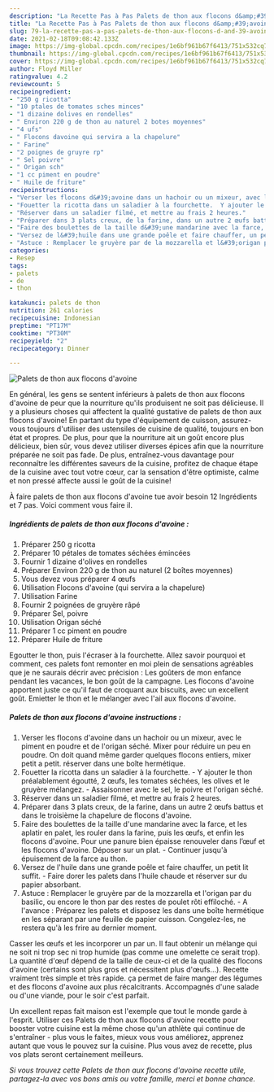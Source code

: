 ```yaml
---
description: "La Recette Pas à Pas Palets de thon aux flocons d&amp;#39;avoine"
title: "La Recette Pas à Pas Palets de thon aux flocons d&amp;#39;avoine"
slug: 79-la-recette-pas-a-pas-palets-de-thon-aux-flocons-d-and-39-avoine
date: 2021-02-18T09:08:42.133Z
image: https://img-global.cpcdn.com/recipes/1e6bf961b67f6413/751x532cq70/palets-de-thon-aux-flocons-davoine-photo-principale-de-la-recette.jpg
thumbnail: https://img-global.cpcdn.com/recipes/1e6bf961b67f6413/751x532cq70/palets-de-thon-aux-flocons-davoine-photo-principale-de-la-recette.jpg
cover: https://img-global.cpcdn.com/recipes/1e6bf961b67f6413/751x532cq70/palets-de-thon-aux-flocons-davoine-photo-principale-de-la-recette.jpg
author: Floyd Miller
ratingvalue: 4.2
reviewcount: 5
recipeingredient:
- "250 g ricotta"
- "10 ptales de tomates sches minces"
- "1 dizaine dolives en rondelles"
- " Environ 220 g de thon au naturel 2 botes moyennes"
- "4 ufs"
- " Flocons davoine qui servira a la chapelure"
- " Farine"
- "2 poignes de gruyre rp"
- " Sel poivre"
- " Origan sch"
- "1 cc piment en poudre"
- " Huile de friture"
recipeinstructions:
- "Verser les flocons d&#39;avoine dans un hachoir ou un mixeur, avec le piment en poudre et de l&#39;origan séché. Mixer pour réduire un peu en poudre. On doit quand même garder quelques flocons entiers, mixer petit a petit. réserver dans une boîte hermétique."
- "Fouetter la ricotta dans un saladier à la fourchette.  Y ajouter le thon préalablement égoutté, 2 œufs, les tomates séchées, les olives et le gruyère mélangez.  Assaisonner avec le sel, le poivre et l&#39;origan séché."
- "Réserver dans un saladier filmé, et mettre au frais 2 heures."
- "Préparer dans 3 plats creux, de la farine, dans un autre 2 œufs battus et dans le troisième la chapelure de flocons d&#39;avoine."
- "Faire des boulettes de la taille d&#39;une mandarine avec la farce, et les aplatir en palet, les rouler dans la farine, puis les œufs, et enfin les flocons d&#39;avoine. Pour une panure bien épaisse renouveler dans l’œuf et les flocons d&#39;avoine. Déposer sur un plat. Continuer jusqu&#39;à épuisement de la farce au thon."
- "Versez de l&#39;huile dans une grande poêle et faire chauffer, un petit lit suffit.  Faire dorer les palets dans l&#39;huile chaude et réserver sur du papier absorbant."
- "Astuce : Remplacer le gruyère par de la mozzarella et l&#39;origan par du basilic, ou encore le thon par des restes de poulet rôti effiloché. A l&#39;avance : Préparez les palets et disposez les dans une boîte hermétique en les séparant par une feuille de papier cuisson. Congelez-les, ne restera qu&#39;à les frire au dernier moment."
categories:
- Resep
tags:
- palets
- de
- thon

katakunci: palets de thon 
nutrition: 261 calories
recipecuisine: Indonesian
preptime: "PT17M"
cooktime: "PT30M"
recipeyield: "2"
recipecategory: Dinner

---
```



![Palets de thon aux flocons d&#39;avoine](https://img-global.cpcdn.com/recipes/1e6bf961b67f6413/751x532cq70/palets-de-thon-aux-flocons-davoine-photo-principale-de-la-recette.jpg)

En général, les gens se sentent inférieurs à palets de thon aux flocons d&#39;avoine de peur que la nourriture qu'ils produisent ne soit pas délicieuse. Il y a plusieurs choses qui affectent la qualité gustative de palets de thon aux flocons d&#39;avoine! En partant du type d'équipement de cuisson, assurez-vous toujours d'utiliser des ustensiles de cuisine de qualité, toujours en bon état et propres. De plus, pour que la nourriture ait un goût encore plus délicieux, bien sûr, vous devez utiliser diverses épices afin que la nourriture préparée ne soit pas fade. De plus, entraînez-vous davantage pour reconnaître les différentes saveurs de la cuisine, profitez de chaque étape de la cuisine avec tout votre cœur, car la sensation d'être optimiste, calme et non pressé affecte aussi le goût de la cuisine!

<!--inarticleads1-->

À faire palets de thon aux flocons d&#39;avoine tue avoir besoin 12 Ingrédients et 7 pas. Voici comment vous faire il.

##### Ingrédients de palets de thon aux flocons d&#39;avoine :

1. Préparer 250 g ricotta
1. Préparer 10 pétales de tomates séchées émincées
1. Fournir 1 dizaine d&#39;olives en rondelles
1. Préparer  Environ 220 g de thon au naturel (2 boîtes moyennes)
1. Vous devez vous préparer 4 œufs
1. Utilisation  Flocons d&#39;avoine (qui servira a la chapelure)
1. Utilisation  Farine
1. Fournir 2 poignées de gruyère râpé
1. Préparer  Sel, poivre
1. Utilisation  Origan séché
1. Préparer 1 cc piment en poudre
1. Préparer  Huile de friture


Egoutter le thon, puis l&#39;écraser à la fourchette. Allez savoir pourquoi et comment, ces palets font remonter en moi plein de sensations agréables que je ne saurais décrir avec précision : Les goûters de mon enfance pendant les vacances, le bon goût de la campagne. Les flocons d&#39;avoine apportent juste ce qu&#39;il faut de croquant aux biscuits, avec un excellent goût. Emietter le thon et le mélanger avec l&#39;ail aux flocons d&#39;avoine. 

<!--inarticleads2-->

##### Palets de thon aux flocons d&#39;avoine instructions :

1. Verser les flocons d&#39;avoine dans un hachoir ou un mixeur, avec le piment en poudre et de l&#39;origan séché. Mixer pour réduire un peu en poudre. On doit quand même garder quelques flocons entiers, mixer petit a petit. réserver dans une boîte hermétique.
1. Fouetter la ricotta dans un saladier à la fourchette.  - Y ajouter le thon préalablement égoutté, 2 œufs, les tomates séchées, les olives et le gruyère mélangez.  - Assaisonner avec le sel, le poivre et l&#39;origan séché.
1. Réserver dans un saladier filmé, et mettre au frais 2 heures.
1. Préparer dans 3 plats creux, de la farine, dans un autre 2 œufs battus et dans le troisième la chapelure de flocons d&#39;avoine.
1. Faire des boulettes de la taille d&#39;une mandarine avec la farce, et les aplatir en palet, les rouler dans la farine, puis les œufs, et enfin les flocons d&#39;avoine. Pour une panure bien épaisse renouveler dans l’œuf et les flocons d&#39;avoine. Déposer sur un plat. - Continuer jusqu&#39;à épuisement de la farce au thon.
1. Versez de l&#39;huile dans une grande poêle et faire chauffer, un petit lit suffit.  - Faire dorer les palets dans l&#39;huile chaude et réserver sur du papier absorbant.
1. Astuce : Remplacer le gruyère par de la mozzarella et l&#39;origan par du basilic, ou encore le thon par des restes de poulet rôti effiloché. - A l&#39;avance : Préparez les palets et disposez les dans une boîte hermétique en les séparant par une feuille de papier cuisson. Congelez-les, ne restera qu&#39;à les frire au dernier moment.


Casser les œufs et les incorporer un par un. Il faut obtenir un mélange qui ne soit ni trop sec ni trop humide (pas comme une omelette ce serait trop). La quantité d&#39;œuf dépend de la taille de ceux-ci et de la qualité des flocons d&#39;avoine (certains sont plus gros et nécessitent plus d&#39;œufs…). Recette vraiment très simple et très rapide. ça permet de faire manger des légumes et des flocons d&#39;avoine aux plus récalcitrants. Accompagnés d&#39;une salade ou d&#39;une viande, pour le soir c&#39;est parfait. 

<!--inarticleads1-->

<p>
Un excellent repas fait maison est l'exemple que tout le monde garde à l'esprit. Utiliser ces Palets de thon aux flocons d&#39;avoine recette pour booster votre cuisine est la même chose qu'un athlète qui continue de s'entraîner - plus vous le faites, mieux vous vous améliorez, apprenez autant que vous le pouvez sur la cuisine. Plus vous avez de recette, plus vos plats seront certainement meilleurs.
</p>

<p>
<i>Si vous trouvez cette Palets de thon aux flocons d&#39;avoine recette utile, partagez-la avec vos bons amis ou votre famille, merci et bonne chance.</i>
</p>
